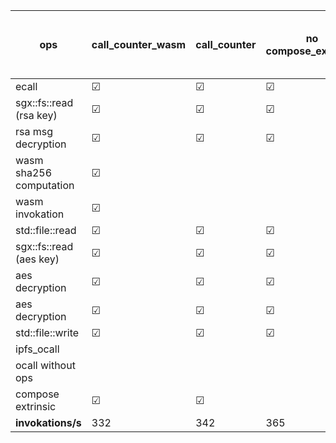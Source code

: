 ops  				| call_counter_wasm 	| call_counter 			| no compose_extrinsic 	| msg decryption		| counter update 		| counter update + ipfs ocall 	| counter update + no ops ocall
--------------------|-----------------------|-----------------------|-----------------------|-----------------------|-----------------------|-------------------------------|---------------------------
ecall				| &#9745;				| &#9745;				| &#9745;				| &#9745;				| &#9745;				| &#9745;						| &#9745;
sgx::fs::read (rsa key)	| &#9745;			| &#9745;				| &#9745;				| &#9745;				| 						| &#9745;						| &#9745;
rsa msg decryption	| &#9745;				| &#9745;				| &#9745;				| &#9745;				| 						| &#9745;						| &#9745;				
wasm sha256 computation	| &#9745;				
wasm invokation 	| &#9745;				
std::file::read		| &#9745;				| &#9745;				| &#9745;				| 						| &#9745;				| &#9745;						| &#9745;
sgx::fs::read (aes key)	| &#9745;			| &#9745;				| &#9745;				| 						| 						| &#9745;						| &#9745;				
aes decryption		| &#9745;				| &#9745;				| &#9745;				| 						| &#9745;				| &#9745;						| &#9745;				
aes decryption		| &#9745;				| &#9745;				| &#9745;				| 						| &#9745;				| &#9745;						| &#9745;				
std::file::write	| &#9745;				| &#9745;				| &#9745;				| 						| &#9745;				| &#9745;						| &#9745;				
ipfs_ocall			|						| 						| 						| 						| 						| &#9745;						| 
ocall without ops	|						| 						| 						| 						| 						| 								| 
compose extrinsic 	| &#9745;				| &#9745;				| 						| 						| 						| 								| &#9745;
**invokations/s**	| 332					| 342					| 365					| 400					| 5000					| 435							| 4587
